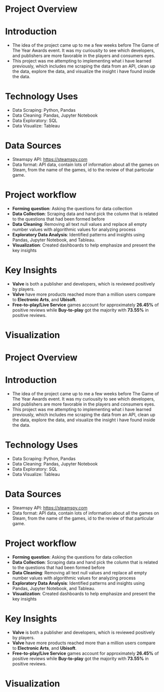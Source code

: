
# Project Overview
# Introduction

- The idea of the project came up to me a few weeks before The Game of The Year Awards event. It was my curiousity to see which developers, and publishers are more favorable in the players and consumers eyes. 
- This project was me attempting to implementing what i have learned previously, which includes me scraping the data from an API, clean up the data, explore the data, and visualize the insight i have found inside the data.

# Technology Uses

- Data Scraping: Python, Pandas
- Data Cleaning: Pandas, Jupyter Notebook
- Data Exploratory: SQL
- Data Visualize: Tableau

# Data Sources

- Steamspy API: https://steamspy.com
- Data format:  API data, contain lots of information about all the games on Steam, from the name of the games, id to the review of that particular game.

# Project workflow

- **Forming question**: Asking the questions for data collection
- **Data Collection**: Scraping data and hand pick the column that is related to the questions that had been formed before
- **Data Cleaning**: Removing all text null values and replace all empty number values with algorithmic values for analyzing process
- **Exploratory Data Analysis**: Identified patterns and insights using Pandas, Jupyter Notebook, and Tableau.
- **Visualization**: Created dashboards to help emphasize and present the key insights

# Key Insights

- **Valve** is both a publisher and developers, which is reviewed positively by players.
- **Valve** have more products reached more than a million users compare to **Electronic Arts**, and **Ubisoft**.
- **Free-to-play/Live Service** games account for approximately **26.45%** of positive reviews while **Buy-to-play** got the majority with **73.55%** in positive reviews.

# Visualization




# Project Overview
# Introduction

- The idea of the project came up to me a few weeks before The Game of The Year Awards event. It was my curiousity to see which developers, and publishers are more favorable in the players and consumers eyes. 
- This project was me attempting to implementing what i have learned previously, which includes me scraping the data from an API, clean up the data, explore the data, and visualize the insight i have found inside the data.

# Technology Uses

- Data Scraping: Python, Pandas
- Data Cleaning: Pandas, Jupyter Notebook
- Data Exploratory: SQL
- Data Visualize: Tableau

# Data Sources

- Steamspy API: https://steamspy.com
- Data format:  API data, contain lots of information about all the games on Steam, from the name of the games, id to the review of that particular game.

# Project workflow

- **Forming question**: Asking the questions for data collection
- **Data Collection**: Scraping data and hand pick the column that is related to the questions that had been formed before
- **Data Cleaning**: Removing all text null values and replace all empty number values with algorithmic values for analyzing process
- **Exploratory Data Analysis**: Identified patterns and insights using Pandas, Jupyter Notebook, and Tableau.
- **Visualization**: Created dashboards to help emphasize and present the key insights

# Key Insights

- **Valve** is both a publisher and developers, which is reviewed positively by players.
- **Valve** have more products reached more than a million users compare to **Electronic Arts**, and **Ubisoft**.
- **Free-to-play/Live Service** games account for approximately **26.45%** of positive reviews while **Buy-to-play** got the majority with **73.55%** in positive reviews.

# Visualization

